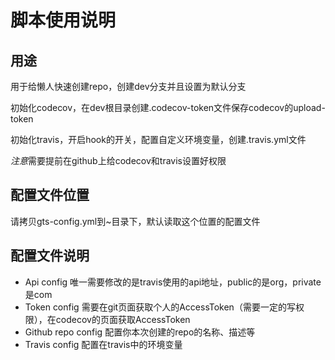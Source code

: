 # 脚本使用说明

## 用途

用于给懒人快速创建repo，创建dev分支并且设置为默认分支

初始化codecov，在dev根目录创建.codecov-token文件保存codecov的upload-token

初始化travis，开启hook的开关，配置自定义环境变量，创建.travis.yml文件

*注意*需要提前在github上给codecov和travis设置好权限

## 配置文件位置

请拷贝gts-config.yml到~目录下，默认读取这个位置的配置文件

## 配置文件说明

* Api config    唯一需要修改的是travis使用的api地址，public的是org，private是com
* Token config  需要在git页面获取个人的AccessToken（需要一定的写权限），在codecov的页面获取AccessToken
* Github repo config    配置你本次创建的repo的名称、描述等
* Travis config 配置在travis中的环境变量


